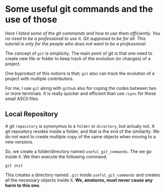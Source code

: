 # Some useful git commands and the use of those
*Here I listed some of the git commands and how to use them efficiently. You no need to be a professional to use it. Git supposed to be for all. This tutorial is only for the people who does not want to be a professional.*

The concept of `git` is simplicity. The main point of git is that one need to create new file or folder to keep track of the evolution (or changes) of a project.

One byproduct of this notions is that; `git` also can track the evulution of a project with multiple contributors.

For me, I use `git` along with `github`  also for coping the codes between two or more terminals. It is really quicker and efficient than use `rsync` for these small ASCII files.

## Local Repository
A git `repository` is synonymus to a `folder` or `directory`, but actualy not. A git repository resides inside a folder, and that is the end of the similarity. We do not want to create multiple copy of the same objects when moving to a new versions.

So, we create a folder/directory named `useful_git_commands`. The we go inside it. We then execute the following command.
```
git init
```
This creates a directory named `.git` inside `useful_git_commands` and creates all the necessary objects inside it. **We, amatures, must never cause any harm to this one.**

